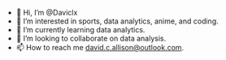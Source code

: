 - 👋 Hi, I’m @Daviclx
- 👀 I’m interested in sports, data analytics, anime, and coding.
- 🌱 I’m currently learning data analytics.
- 💞️ I’m looking to collaborate on data analysis.
- 📫 How to reach me david.c.allison@outlook.com.

<!---
Daviclx/Daviclx is a ✨ special ✨ repository because its `README.md` (this file) appears on your GitHub profile.
You can click the Preview link to take a look at your changes.
--->
